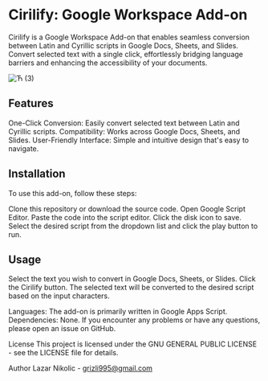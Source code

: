 # Cirilify: Google Workspace Add-on
Cirilify is a Google Workspace Add-on that enables seamless conversion between Latin and Cyrillic scripts in Google Docs, Sheets, and Slides. Convert selected text with a single click, effortlessly bridging language barriers and enhancing the accessibility of your documents.

![Ћ (3)](https://github.com/grizli995/Cirilify/assets/24281409/30bb5166-5b03-4ad9-bed9-991463022fe1)


## Features
One-Click Conversion: Easily convert selected text between Latin and Cyrillic scripts.
Compatibility: Works across Google Docs, Sheets, and Slides.
User-Friendly Interface: Simple and intuitive design that's easy to navigate.

## Installation
To use this add-on, follow these steps:

Clone this repository or download the source code.
Open Google Script Editor.
Paste the code into the script editor.
Click the disk icon to save.
Select the desired script from the dropdown list and click the play button to run.

## Usage
Select the text you wish to convert in Google Docs, Sheets, or Slides.
Click the Cirilify button.
The selected text will be converted to the desired script based on the input characters.



Languages: The add-on is primarily written in Google Apps Script.
Dependencies: None.
If you encounter any problems or have any questions, please open an issue on GitHub.

License
This project is licensed under the GNU GENERAL PUBLIC LICENSE - see the LICENSE file for details.

Author
Lazar Nikolic - grizli995@gmail.com
